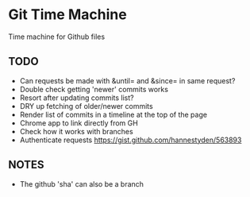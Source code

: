 Git Time Machine
=================

Time machine for Github files

## TODO

- Can requests be made with &until= and &since= in same request?
- Double check getting 'newer' commits works
- Resort after updating commits list?
- DRY up fetching of older/newer commits
- Render list of commits in a timeline at the top of the page
- Chrome app to link directly from GH
- Check how it works with branches
- Authenticate requests https://gist.github.com/hannestyden/563893

## NOTES

- The github 'sha' can also be a branch

